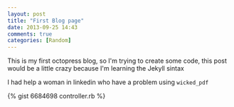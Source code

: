 ```yaml
---
layout: post
title: "First Blog page"
date: 2013-09-25 14:43
comments: true
categories: [Random]
---
```


This is my first octopress blog, so I'm trying to create some code, this post would be
a little crazy because I'm learning the Jekyll sintax

I had help a woman in linkedin who have a problem using `wicked_pdf`

 {% gist 6684698 controller.rb %}

<!-- more -->